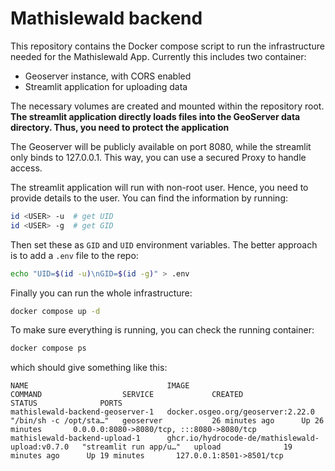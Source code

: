 # Mathislewald backend

This repository contains the Docker compose script to run the infrastructure needed for the Mathislewald App.
Currently this includes two container:

* Geoserver instance, with CORS enabled
* Streamlit application for uploading data

The necessary volumes are created and mounted within the repository root.
**The streamlit application directly loads files into the GeoServer data directory. Thus, you need to protect the application**

The Geoserver will be publicly available on port 8080, while the streamlit only binds to 127.0.0.1. This way, you can use a secured Proxy to handle access.

The streamlit application will run with non-root user. Hence, you need to provide details to the user. You can find the information by running:

```bash
id <USER> -u  # get UID
id <USER> -g  # get GID
```

Then set these as `GID` and `UID` environment variables. The better approach is to add a `.env` file to the repo: 

```bash
echo "UID=$(id -u)\nGID=$(id -g)" > .env
```

Finally you can run the whole infrastructure:

```bash
docker compose up -d
```

To make sure everything is running, you can check the running container:
```bash
docker compose ps
```

which should give something like this:

```
NAME                               IMAGE                                             COMMAND                  SERVICE             CREATED             STATUS              PORTS
mathislewald-backend-geoserver-1   docker.osgeo.org/geoserver:2.22.0                 "/bin/sh -c /opt/sta…"   geoserver           26 minutes ago      Up 26 minutes       0.0.0.0:8080->8080/tcp, :::8080->8080/tcp
mathislewald-backend-upload-1      ghcr.io/hydrocode-de/mathislewald-upload:v0.7.0   "streamlit run app/u…"   upload              19 minutes ago      Up 19 minutes       127.0.0.1:8501->8501/tcp
```